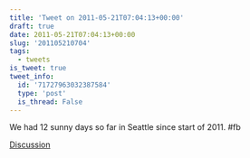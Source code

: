 ```yaml
---
title: 'Tweet on 2011-05-21T07:04:13+00:00'
draft: true
date: 2011-05-21T07:04:13+00:00
slug: '201105210704'
tags:
  - tweets
is_tweet: true
tweet_info:
  id: '71727963032387584'
  type: 'post'
  is_thread: False
---
```




We had 12 sunny days so far in Seattle since start of 2011. #fb

[Discussion](https://x.com/sytelus/status/71727963032387584)
